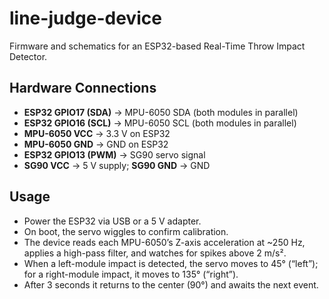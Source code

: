 # line-judge-device
Firmware and schematics for an ESP32-based Real-Time Throw Impact Detector.

## Hardware Connections
- **ESP32 GPIO17 (SDA)** → MPU-6050 SDA (both modules in parallel)
- **ESP32 GPIO16 (SCL)** → MPU-6050 SCL (both modules in parallel)
- **MPU-6050 VCC** → 3.3 V on ESP32  
- **MPU-6050 GND** → GND on ESP32  
- **ESP32 GPIO13 (PWM)** → SG90 servo signal  
- **SG90 VCC** → 5 V supply; **SG90 GND** → GND

## Usage
- Power the ESP32 via USB or a 5 V adapter.
- On boot, the servo wiggles to confirm calibration.
- The device reads each MPU-6050’s Z-axis acceleration at ~250 Hz, applies a high-pass filter, and watches for spikes above 2 m/s².
- When a left-module impact is detected, the servo moves to 45° (“left”); for a right-module impact, it moves to 135° (“right”).
- After 3 seconds it returns to the center (90°) and awaits the next event.
